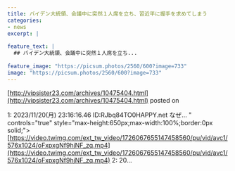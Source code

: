 ```yaml
---
title: バイデン大統領、会議中に突然１人席を立ち、習近平に握手を求めてしまう
categories:
- news
excerpt: |
  
feature_text: |
  ## バイデン大統領、会議中に突然１人席を立ち...
  
feature_image: "https://picsum.photos/2560/600?image=733"
image: "https://picsum.photos/2560/600?image=733"
---
```


[http://vipsister23.com/archives/10475404.html](http://vipsister23.com/archives/10475404.html)
posted on 

<!--more-->

1: 2023/11/20(月) 23:16:16.46 ID:RJbq84TO0HAPPY.net なぜ… &quot; controls=&quot;true&quot; style=&quot;max-height:650px;max-width:100%;border:0px solid;&quot;&gt; [https://video.twimg.com/ext_tw_video/1726067655147458560/pu/vid/avc1/576x1024/oFxpxgNf9hjNF_zq.mp4](https://video.twimg.com/ext_tw_video/1726067655147458560/pu/vid/avc1/576x1024/oFxpxgNf9hjNF_zq.mp4) 2: 20...

